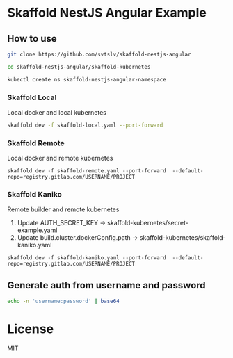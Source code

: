 # Skaffold NestJS Angular Example

## How to use

```sh
git clone https://github.com/svtslv/skaffold-nestjs-angular
```

```sh
cd skaffold-nestjs-angular/skaffold-kubernetes
```

```sh
kubectl create ns skaffold-nestjs-angular-namespace
```

### Skaffold Local

Local docker and local kubernetes

```sh
skaffold dev -f skaffold-local.yaml --port-forward
```

### Skaffold Remote

Local docker and remote kubernetes

```
skaffold dev -f skaffold-remote.yaml --port-forward  --default-repo=registry.gitlab.com/USERNAME/PROJECT
```

### Skaffold Kaniko

Remote builder and remote kubernetes

1. Update AUTH_SECRET_KEY -> skaffold-kubernetes/secret-example.yaml
2. Update build.cluster.dockerConfig.path -> skaffold-kubernetes/skaffold-kaniko.yaml

```
skaffold dev -f skaffold-kaniko.yaml --port-forward  --default-repo=registry.gitlab.com/USERNAME/PROJECT
```

## Generate auth from username and password

```sh
echo -n 'username:password' | base64
```

# License

MIT


